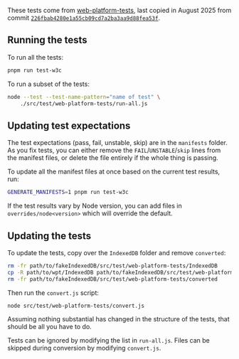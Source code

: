 These tests come from [web-platform-tests](https://github.com/w3c/web-platform-tests/tree/master/IndexedDB), last copied in August 2025 from commit [`226fbab4280e1a55cb09cd7a2ba3aa9d88fea53f`](https://github.com/web-platform-tests/wpt/commit/226fbab4280e1a55cb09cd7a2ba3aa9d88fea53f).

## Running the tests

To run all the tests:

```sh
pnpm run test-w3c
```

To run a subset of the tests:

```sh
node --test --test-name-pattern="name of test" \
    ./src/test/web-platform-tests/run-all.js
```

## Updating test expectations

The test expectations (pass, fail, unstable, skip) are in the `manifests` folder. As you fix tests, you can either remove the `FAIL`/`UNSTABLE`/`skip` lines from the manifest files, or delete the file entirely if the whole thing is passing.

To update all the manifest files at once based on the current test results, run:

```sh
GENERATE_MANIFESTS=1 pnpm run test-w3c
```

If the test results vary by Node version, you can add files in `overrides/node<version>` which will override the default.

## Updating the tests

To update the tests, copy over the `IndexedDB` folder and remove `converted`:

```sh
rm -fr path/to/fakeIndexedDB/src/test/web-platform-tests/IndexedDB
cp -R path/to/wpt/IndexedDB path/to/fakeIndexedDB/src/test/web-platform-tests/IndexedDB
rm -fr path/to/fakeIndexedDB/src/test/web-platform-tests/converted
```

Then run the `convert.js` script:

```sh
node src/test/web-platform-tests/convert.js
```

Assuming nothing substantial has changed in the structure of the tests, that should be all you have to do.

Tests can be ignored by modifying the list in `run-all.js`. Files can be skipped during conversion by modifying `convert.js`.